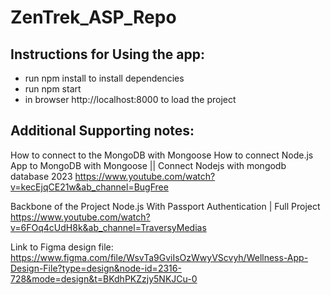 # ZenTrek_ASP_Repo

## Instructions for Using the app:

- run npm install to install dependencies
- run npm start
- in browser http://localhost:8000 to load the project

## Additional Supporting notes:

How to connect to the MongoDB with Mongoose
How to connect Node.js App to MongoDB with Mongoose || Connect Nodejs with mongodb database 2023
https://www.youtube.com/watch?v=kecEjqCE21w&ab_channel=BugFree

Backbone of the Project
Node.js With Passport Authentication | Full Project
https://www.youtube.com/watch?v=6FOq4cUdH8k&ab_channel=TraversyMedias

Link to Figma design file: https://www.figma.com/file/WsvTa9GviIsOzWwyVScvyh/Wellness-App-Design-File?type=design&node-id=2316-728&mode=design&t=BKdhPKZzjy5NKJCu-0
